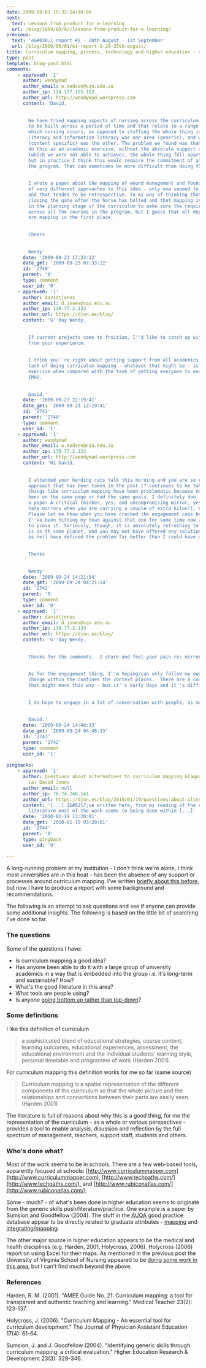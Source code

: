```yaml
---
date: 2009-09-01 15:32:14+10:00
next:
  text: Lessons from product for e-learning
  url: /blog/2009/09/02/lessons-from-product-for-e-learning/
previous:
  text: 'e&#038;i report #2 - 20th August - 1st September'
  url: /blog/2009/09/01/ei-report-2-20-25th-august/
title: Curriculum mapping, process, technology and higher education - some questions
type: post
template: blog-post.html
comments:
    - approved: '1'
      author: wendymad
      author_email: w.madsen@cqu.edu.au
      author_ip: 124.177.155.152
      author_url: http://wendymad.wordpress.com
      content: 'David,
    
    
        We have tried mapping aspects of nursing across the curriculum; aspects that need
        to be built across a period of time and that relate to a range of settings in
        which nursing occurs, as opposed to stuffing the whole thing into one course.
        Literacy and information literacy was one area (generic), and wound management
        (content specific) was the other. The problem we found was that while we could
        do this as an academic exercise, without the absolute support of all academics
        (which we were not able to achieve), the whole thing fell apart. On paper it worked,
        but in practice I think this would require the commitment of all who teach into
        the program. That can sometimes be more difficult than doing the mapping itself.
    
    
        I wrote a paper about the mapping of wound management and found there were a couple
        of very different approaches to this idea - only one seemed to employ technology
        and that tended to be retrospective. To my way of thinking that is a bit like
        closing the gate after the horse has bolted and that mapping is more significant
        in the planning stage of the curriculum to make sure the required content is covered
        across all the courses in the program, but I guess that all depends on why you
        are mapping in the first place.
    
    
        Cheers
    
    
        Wendy'
      date: '2009-09-23 17:33:22'
      date_gmt: '2009-09-23 07:33:22'
      id: '2740'
      parent: '0'
      type: comment
      user_id: '0'
    - approved: '1'
      author: davidtjones
      author_email: d.jones@cqu.edu.au
      author_ip: 138.77.2.133
      author_url: https://djon.es/blog/
      content: 'G''day Wendy,
    
    
        If current projects come to fruition, I''d like to catch up with you and learn
        from your experience.
    
    
        I think you''re right about getting support from all academics.  The technical
        task of doing curriculum mapping - whatever that might be - is a fairly trivial
        exercise when compared with the task of getting everyone to engage effectively.
        IMHO.
    
    
        David.'
      date: '2009-09-23 22:19:41'
      date_gmt: '2009-09-23 12:19:41'
      id: '2741'
      parent: '2740'
      type: comment
      user_id: '1'
    - approved: '1'
      author: wendymad
      author_email: w.madsen@cqu.edu.au
      author_ip: 138.77.2.133
      author_url: http://wendymad.wordpress.com
      content: 'Hi David,
    
    
        I attended your herding cats talk this morning and you are so right about the
        approach that has been taken in the past (? continues to be taken). This is why
        things like curriculum mapping have been problematic because not everyone has
        been on the same page or had the same goals. I definitely don''t think you are
        a popo! A critical thinker, yes; and uncompromising mirror, yes (don''t you just
        hate mirrors when you are carrying a couple of extra kilos!), but negative, no.
        Please let me know when you have cracked the engagement case because I feel like
        I''ve been hitting my head against that one for some time now and have the bruises
        to prove it. Seriously, though, it is absolutely refreshing to hear someone else
        is on th same planet, and you may not have offered any solutions, but you sure
        as hell have defined the problem far better than I could have done.
    
    
        Thanks
    
    
        Wendy'
      date: '2009-09-24 14:21:54'
      date_gmt: '2009-09-24 04:21:54'
      id: '2742'
      parent: '0'
      type: comment
      user_id: '0'
    - approved: '1'
      author: davidtjones
      author_email: d.jones@cqu.edu.au
      author_ip: 138.77.2.133
      author_url: https://djon.es/blog/
      content: 'G''day Wendy,
    
    
        Thanks for the comments.  I share and feel your pain re: mirrors.
    
    
        As for the engagement thing, I''m hoping/can only follow my own advice continuous
        change within the confines the context places.  There are a couple of projects
        that might move this way - but it''s early days and it''s difficult.
    
    
        I do hope to engage in a lot of conversation with people, as much as possible.
    
    
        David.'
      date: '2009-09-24 14:48:33'
      date_gmt: '2009-09-24 04:48:33'
      id: '2743'
      parent: '2742'
      type: comment
      user_id: '1'
    
pingbacks:
    - approved: '1'
      author: Questions about alternatives to curriculum mapping &laquo; The Weblog of
        (a) David Jones
      author_email: null
      author_ip: 76.74.248.141
      author_url: https://djon.es/blog/2010/01/19/questions-about-alternatives-to-curriculum-mapping/
      content: '[...] I&#8217;ve written here, from my reading of the curriculum mapping
        literature most of the work seems to being done within [...]'
      date: '2010-01-19 13:20:01'
      date_gmt: '2010-01-19 03:20:01'
      id: '2744'
      parent: '0'
      type: pingback
      user_id: '0'
    
---
```

A long-running problem at my institution - I don't think we're alone, I think most universities are in this boat - has been the absence of any support or processes around curriculum mapping. I've written [briefly about this before](/blog/2009/08/17/moodle-curriculum-mapping-task-fit-and-task-corruption/), but now I have to produce a report with some background and recommendations.

The following is an attempt to ask questions and see if anyone can provide some additional insights. The following is based on the little bit of searching I've done so far.

### The questions

Some of the questions I have:

- Is curriculum mapping a good idea?
- Has anyone been able to do it with a large group of university academics in a way that is embedded into the group i.e. it's long-term and sustainable? How?
- What's the good literature in this area?
- What tools are people using?
- Is anyone [going bottom up rather than top-down](/blog/2009/08/17/moodle-curriculum-mapping-task-fit-and-task-corruption/)?

### Some definitions

I like this definition of curriculum

> a sophisticated blend of educational strategies, course content, learning outcomes, educational experiences, assessment, the educational environment and the individual students’ learning style, personal timetable and programme of work (Harden 2001).

For curriculum mapping this definition works for me so far (same source)

> Curriculum mapping is a spatial representation of the different components of the curriculum so that the whole picture and the relationships and connections between their parts are easily seen. (Harden 2001)

The literature is full of reasons about why this is a good thing, for me the representation of the curriculum - as a whole or various perspectives - provides a tool to enable analysis, disussion and reflection by the full spectrum of management, teachers, support staff, students and others.

### Who's done what?

Most of the work seems to be in schools. There are a few web-based tools, apparently focused at schools: [http://www.curriculummapper.com](http://www.curriculummapper.com), [http://www.techpaths.com/](http://www.techpaths.com/), and [http://www.rubiconatlas.com/](http://www.rubiconatlas.com/).

Some - much? - of what's been done in higher education seems to originate from the generic skills push/literature/practice. One example is a paper by Sumsion and Goodfellow (2004). The stuff in the [AUQA](http://www.auqa.edu.au/) good practice database appear to be directly related to graduate attributes - [mapping](http://www.auqa.edu.au/gp/search/detail.php?gp_id=1102) and [integrating/mapping](http://www.auqa.edu.au/gp/search/detail.php?gp_id=1608).

The other major source in higher education appears to be the medical and health disciplines (e.g. Harden, 2001; Holycross, 2006). Holycross (2006) report on using Excel for their maps. As mentioned in the previous post the University of Virginia School of Nursing appeared to be [doing some work in this area](http://www.iamse.org/conf/conf12/abstracts/Assessment/ed%20-%20jackson.htm), but I can't find much beyond the above.

### References

Harden, R. M. (2001). "AMEE Guide No. 21: Curriculum mapping: a tool for transparent and authentic teaching and learning." Medical Teacher 23(2): 123-137.

Holycross, J. (2006). "Curriculum Mapping - An essential tool for curriculum development." The Journal of Physician Assistant Education 17(4): 61-64.

Sumsion, J. and J. Goodfellow (2004). "Identifying generic skills through curriculum mapping: a critical evaluation." Higher Education Research & Development 23(3): 329-346.